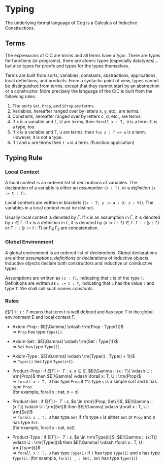 # Typing

The underlying formal language of Coq is a Calculus of Inductive Constructions.

## Terms

The expressions of CIC are *terms* and all terms have a *type*.
There are types for functions (or programs),
there are atomic types (especially datatypes)...
but also types for proofs and types for the types themselves.

Terms are built from sorts, variables, constants, abstractions, applications, local definitions, and products.
From a syntactic point of view, types cannot be distinguished from terms,
except that they cannot start by an abstraction or a constructor.
More precisely the language of the CIC is built from the following rules.

1. The sorts `Set`, `Prop`, and `SProp` are terms.
2. Variables, hereafter ranged over by letters x, y, etc., are terms.
3. Constants, hereafter ranged over by letters c, d, etc., are terms.
4. If x is a variable and T, U are terms,
then `forall x : T, U` is a term.
It is a type, too.
5. If x is a variable and T, u are terms,
then `fun x : T => u` is a term.
However, it is not a type.
6. If t and u are terms then `t u` is a term. (Function application)

## Typing Rule

### Local Context

A local context is an ordered list of declarations of variables.
The declaration of a variable is either an *assumption* `(x : T)`,
or a *definition* `(x := t : T)`.

Local contexts are written in brackets (`[x : T; y := u : U; z : V]`).
The variables in a local context must be distinct.

Usually local context is denoted by $\Gamma$.
If x is an assumption in $\Gamma$, it is denoted by $x \in \Gamma$.
If x is a definition in $\Gamma$, it is denoted by $(x := t : T) \in \Gamma$.
$\Gamma::(y:T)$ or $\Gamma::(y:=t:T)$ or $\Gamma_{1};\Gamma_{2}$ are concatenation.

### Global Environment

A global environment is an ordered list of *declarations*.
Global declarations are either *assumptions*, *definitions* or declarations of inductive objects.
Inductive objects declare both constructors and inductive or coinductive types.

Assumptions are written as `(c : T)`, indicating that `c` is of the type `T`.
Definitions are written as `c := t : T`, indicating that `c` has the value `t` and type `T`.
We shall call such names *constants*.

### Rules

$E[\Gamma] \vdash t: T$ means that term t is well defined and has type T in the global environment E and local context $\Gamma$.

* Axiom-Prop : $E[\Gamma] \vdash \rm{Prop : Type(1)}$  
=> `Prop` has type `Type(1)`.

* Axiom-Set : $E[\Gamma] \vdash \rm{Set : Type(1)}$  
=> `Set` has type `Type(1)`.

* Axiom-Type : $E[\Gamma] \vdash \rm{Type(i) : Type(i + 1)}$  
=> `Type(i)` has type `Type(i+1)`.

* Product-Prop : if $E[\Gamma] \vdash T : s$, $s \in S$, $E[\Gamma :: (x : T)] \vdash U : \rm{Prop}$ then $E[\Gamma] \vdash \forall x: T, U : \rm{Prop}$  
=> `forall x : T, U` has type `Prop` if `T`'s type `s` is a simple sort and `U` has type `Prop`.  
(for example, forall x : nat, n = n)

* Product-Set : if $E[\Gamma] \vdash T : s$, $s \in \rm{\{Prop, Set\}}$, $E[\Gamma :: (x:T)] \vdash U : \rm{Set}$ then $E[\Gamma] \vdash \forall x : T, U : \rm{Set}$  
=> `forall x : T, U` has type `Set` if `T`'s type `s` is either `Set` or `Prop` and `U` has type `Set`.  
(for example, forall x : nat, nat)

* Product-Type : if $E[\Gamma] \vdash T : s$, $s \in \rm{Type(i)}$, $E[\Gamma :: (x:T)] \vdash U : \rm{Type(i)}$ then $E[\Gamma] \vdash \forall x : T, U : \rm{Type(i)}$  
=> `forall x : T, U` has type `Type(i)` if `T` has type `Type(i)` and `U` has type `Type(i)`.
(for example, `forall _ : Set, Set` has type `Type(1)`)
